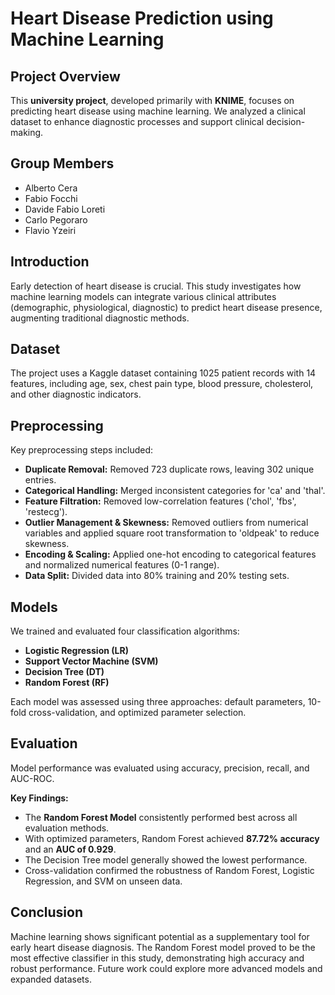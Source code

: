 # Heart Disease Prediction using Machine Learning

## Project Overview

This **university project**, developed primarily with **KNIME**, focuses on predicting heart disease using machine learning. We analyzed a clinical dataset to enhance diagnostic processes and support clinical decision-making.

## Group Members

* Alberto Cera
* Fabio Focchi
* Davide Fabio Loreti
* Carlo Pegoraro
* Flavio Yzeiri

## Introduction

Early detection of heart disease is crucial. This study investigates how machine learning models can integrate various clinical attributes (demographic, physiological, diagnostic) to predict heart disease presence, augmenting traditional diagnostic methods.

## Dataset

The project uses a Kaggle dataset containing 1025 patient records with 14 features, including age, sex, chest pain type, blood pressure, cholesterol, and other diagnostic indicators.

## Preprocessing

Key preprocessing steps included:

* **Duplicate Removal:** Removed 723 duplicate rows, leaving 302 unique entries.
* **Categorical Handling:** Merged inconsistent categories for 'ca' and 'thal'.
* **Feature Filtration:** Removed low-correlation features ('chol', 'fbs', 'restecg').
* **Outlier Management & Skewness:** Removed outliers from numerical variables and applied square root transformation to 'oldpeak' to reduce skewness.
* **Encoding & Scaling:** Applied one-hot encoding to categorical features and normalized numerical features (0-1 range).
* **Data Split:** Divided data into 80% training and 20% testing sets.

## Models

We trained and evaluated four classification algorithms:

* **Logistic Regression (LR)**
* **Support Vector Machine (SVM)**
* **Decision Tree (DT)**
* **Random Forest (RF)**

Each model was assessed using three approaches: default parameters, 10-fold cross-validation, and optimized parameter selection.

## Evaluation

Model performance was evaluated using accuracy, precision, recall, and AUC-ROC.

**Key Findings:**

* The **Random Forest Model** consistently performed best across all evaluation methods.
* With optimized parameters, Random Forest achieved **87.72% accuracy** and an **AUC of 0.929**.
* The Decision Tree model generally showed the lowest performance.
* Cross-validation confirmed the robustness of Random Forest, Logistic Regression, and SVM on unseen data.

## Conclusion

Machine learning shows significant potential as a supplementary tool for early heart disease diagnosis. The Random Forest model proved to be the most effective classifier in this study, demonstrating high accuracy and robust performance. Future work could explore more advanced models and expanded datasets.
